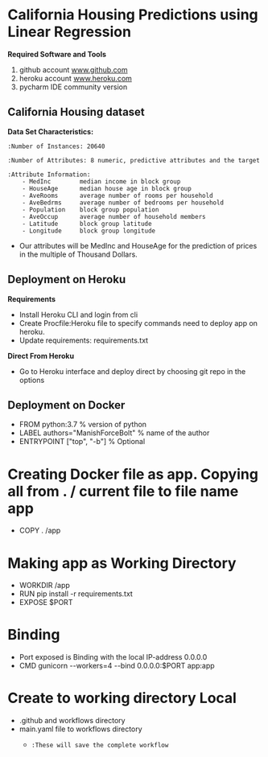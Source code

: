 # California Housing Predictions using Linear Regression

**Required Software and Tools**
1. github account www.github.com
2. heroku account www.heroku.com
3. pycharm IDE community version

California Housing dataset
--------------------------

**Data Set Characteristics:**

    :Number of Instances: 20640

    :Number of Attributes: 8 numeric, predictive attributes and the target

    :Attribute Information:
        - MedInc        median income in block group
        - HouseAge      median house age in block group
        - AveRooms      average number of rooms per household
        - AveBedrms     average number of bedrooms per household
        - Population    block group population
        - AveOccup      average number of household members
        - Latitude      block group latitude
        - Longitude     block group longitude

* Our attributes will be MedInc and HouseAge for the prediction of prices in 
the multiple of Thousand Dollars. 

## Deployment on Heroku
**Requirements** <br>
* Install Heroku CLI and login from cli
* Create Procfile:Heroku file to specify commands need to deploy app on heroku.<br>
* Update requirements: requirements.txt

**Direct From Heroku** <br>
* Go to Heroku interface and deploy direct by choosing git repo in the options

## Deployment on Docker 
* FROM python:3.7        % version of python
* LABEL authors="ManishForceBolt"  % name of the author
* ENTRYPOINT ["top", "-b"] % Optional
# Creating Docker file as app. Copying all from . / current file to file name app 
* COPY . /app


# Making app as Working Directory 
* WORKDIR /app
* RUN pip install -r requirements.txt
* EXPOSE $PORT

# Binding  
* Port exposed is Binding with the local IP-address 0.0.0.0 
* CMD gunicorn --workers=4 --bind 0.0.0.0:$PORT app:app

# Create to working directory Local
* .github and workflows directory 
* main.yaml file to workflows directory 
  *     :These will save the complete workflow
